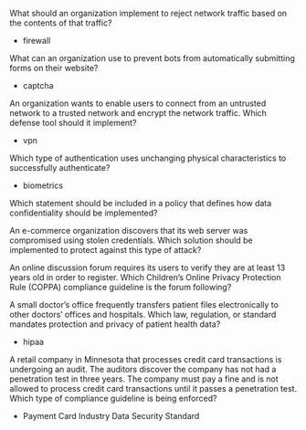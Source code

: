 What should an organization implement to reject network traffic based on the contents of that traffic?

- firewall

What can an organization use to prevent bots from automatically submitting forms on their website?

- captcha

An organization wants to enable users to connect from an untrusted network to a trusted network and encrypt the network traffic. 
Which defense tool should it implement?

- vpn

Which type of authentication uses unchanging physical characteristics to successfully authenticate?

- biometrics

Which statement should be included in a policy that defines how data confidentiality should be implemented?



An e-commerce organization discovers that its web server was compromised using stolen credentials.
Which solution should be implemented to protect against this type of attack?



An online discussion forum requires its users to verify they are at least 13 years old in order to register.
Which Children’s Online Privacy Protection Rule (COPPA) compliance guideline is the forum following?



A small doctor’s office frequently transfers patient files electronically to other doctors’ offices and hospitals.
Which law, regulation, or standard mandates protection and privacy of patient health data?

- hipaa

A retail company in Minnesota that processes credit card transactions is undergoing an audit. The auditors discover the company has not had a penetration test in three years. The company must pay a fine and is not allowed to process credit card transactions until it passes a penetration test.
Which type of compliance guideline is being enforced?

- Payment Card Industry Data Security Standard
